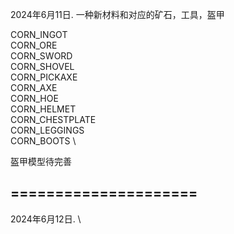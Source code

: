 2024年6月11日.
一种新材料和对应的矿石，工具，盔甲

CORN_INGOT      \
CORN_ORE        \
CORN_SWORD      \
CORN_SHOVEL     \
CORN_PICKAXE    \
CORN_AXE        \
CORN_HOE        \
CORN_HELMET     \
CORN_CHESTPLATE \
CORN_LEGGINGS   \
CORN_BOOTS      \

盔甲模型待完善

=====================
----------------------------------------

2024年6月12日.     \


